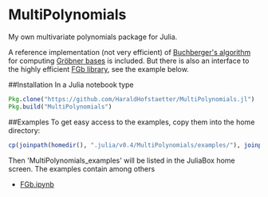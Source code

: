 # MultiPolynomials

My own multivariate polynomials package for Julia.

A reference implementation (not very efficient) of [Buchberger's algorithm](https://en.wikipedia.org/wiki/Buchberger%27s_algorithm) for computing [Gröbner bases](https://en.wikipedia.org/wiki/Gr%C3%B6bner_basis) is included. But there is also an interface to the
highly efficient [FGb library](http://www-polsys.lip6.fr/~jcf/FGb/index.html), see the example below.

##Installation
In a Julia notebook type
```julia
Pkg.clone("https://github.com/HaraldHofstaetter/MultiPolynomials.jl")
Pkg.build("MultiPolynomials")
```
##Examples
To get easy access to the examples, copy them into the home directory:
```julia
cp(joinpath(homedir(), ".julia/v0.4/MultiPolynomials/examples/"), joinpath(homedir(), "MultiPolynomials_examples"), remove_destination=true)
```
Then 'MultiPolynomials_examples' will be listed in the JuliaBox home screen. The examples contain among others
+ [FGb.ipynb](https://github.com/HaraldHofstaetter/MultiPolynomials.jl/blob/master/examples/FGb.ipynb)

